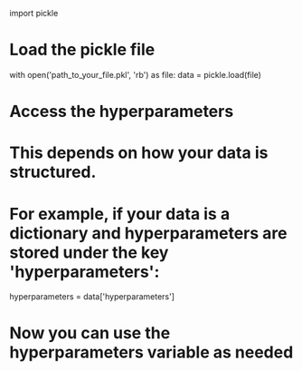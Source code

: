 import pickle

# Load the pickle file
with open('path_to_your_file.pkl', 'rb') as file:
    data = pickle.load(file)

# Access the hyperparameters
# This depends on how your data is structured.
# For example, if your data is a dictionary and hyperparameters are stored under the key 'hyperparameters':
hyperparameters = data['hyperparameters']

# Now you can use the hyperparameters variable as needed
